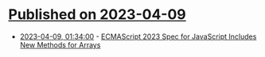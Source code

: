 # [Published on 2023-04-09](index.md)

* [2023-04-09, 01:34:00](https://developers.slashdot.org/story/23/04/08/2317223/ecmascript-2023-spec-for-javascript-includes-new-methods-for-arrays?utm_source=rss1.0mainlinkanon&utm_medium=feed) - [ECMAScript 2023 Spec for JavaScript Includes New Methods for Arrays](https://developers.slashdot.org/story/23/04/08/2317223/ecmascript-2023-spec-for-javascript-includes-new-methods-for-arrays?utm_source=rss1.0mainlinkanon&utm_medium=feed)
